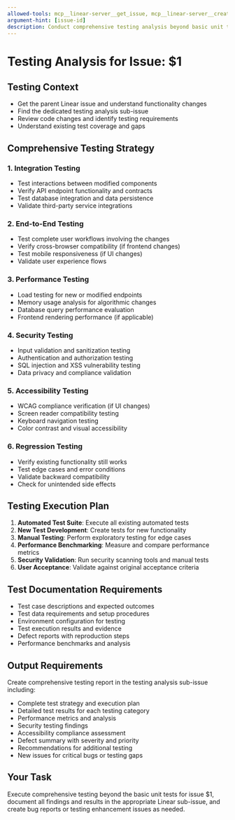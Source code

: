 ```yaml
---
allowed-tools: mcp__linear-server__get_issue, mcp__linear-server__create_comment, mcp__linear-server__create_issue, Bash(npm test:*), Bash(npm run:*), Bash(git show:*), Read
argument-hint: [issue-id]
description: Conduct comprehensive testing analysis beyond basic unit tests
---
```


# Testing Analysis for Issue: $1

## Testing Context
- Get the parent Linear issue and understand functionality changes
- Find the dedicated testing analysis sub-issue  
- Review code changes and identify testing requirements
- Understand existing test coverage and gaps

## Comprehensive Testing Strategy

### 1. Integration Testing
- Test interactions between modified components
- Verify API endpoint functionality and contracts
- Test database integration and data persistence
- Validate third-party service integrations

### 2. End-to-End Testing  
- Test complete user workflows involving the changes
- Verify cross-browser compatibility (if frontend changes)
- Test mobile responsiveness (if UI changes)
- Validate user experience flows

### 3. Performance Testing
- Load testing for new or modified endpoints
- Memory usage analysis for algorithmic changes
- Database query performance evaluation
- Frontend rendering performance (if applicable)

### 4. Security Testing
- Input validation and sanitization testing
- Authentication and authorization testing
- SQL injection and XSS vulnerability testing
- Data privacy and compliance validation

### 5. Accessibility Testing
- WCAG compliance verification (if UI changes)
- Screen reader compatibility testing
- Keyboard navigation testing
- Color contrast and visual accessibility

### 6. Regression Testing
- Verify existing functionality still works
- Test edge cases and error conditions
- Validate backward compatibility
- Check for unintended side effects

## Testing Execution Plan
1. **Automated Test Suite**: Execute all existing automated tests
2. **New Test Development**: Create tests for new functionality
3. **Manual Testing**: Perform exploratory testing for edge cases
4. **Performance Benchmarking**: Measure and compare performance metrics
5. **Security Validation**: Run security scanning tools and manual tests
6. **User Acceptance**: Validate against original acceptance criteria

## Test Documentation Requirements
- Test case descriptions and expected outcomes
- Test data requirements and setup procedures
- Environment configuration for testing
- Test execution results and evidence
- Defect reports with reproduction steps
- Performance benchmarks and analysis

## Output Requirements
Create comprehensive testing report in the testing analysis sub-issue including:
- Complete test strategy and execution plan
- Detailed test results for each testing category
- Performance metrics and analysis
- Security testing findings
- Accessibility compliance assessment
- Defect summary with severity and priority
- Recommendations for additional testing
- New issues for critical bugs or testing gaps

## Your Task
Execute comprehensive testing beyond the basic unit tests for issue $1, document all findings and results in the appropriate Linear sub-issue, and create bug reports or testing enhancement issues as needed.